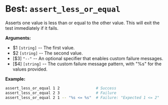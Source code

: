 # Best: `assert_less_or_equal`

Asserts one value is less than or equal to the other value.
This will exit the test immediately if it fails.



**Arguments:**

 - $1  `[string]`     -- The first value.
 - $2  `[string]`     -- The second value.
- \[$3\]  `"--"`      -- An optional specifier that enables custom failure messages.
- \[$4\]  `[string]`  -- The custom failure message pattern, with "%s" for the values provided.



**Example:**

```bash
assert_less_or_equal 1 2                # Success
assert_less_or_equal 2 3                # Failure
assert_less_or_equal 2 1 -- "%s <= %s"  # Failure: "Expected 1 <= 2"
```

